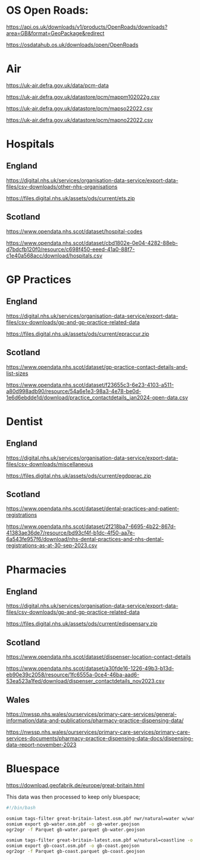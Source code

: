 # OS Open Roads:

https://api.os.uk/downloads/v1/products/OpenRoads/downloads?area=GB&format=GeoPackage&redirect

https://osdatahub.os.uk/downloads/open/OpenRoads 

# Air

https://uk-air.defra.gov.uk/data/pcm-data

https://uk-air.defra.gov.uk/datastore/pcm/mappm102022g.csv

https://uk-air.defra.gov.uk/datastore/pcm/mapso22022.csv

https://uk-air.defra.gov.uk/datastore/pcm/mapno22022.csv

# Hospitals

## England

https://digital.nhs.uk/services/organisation-data-service/export-data-files/csv-downloads/other-nhs-organisations

https://files.digital.nhs.uk/assets/ods/current/ets.zip

## Scotland

https://www.opendata.nhs.scot/dataset/hospital-codes

https://www.opendata.nhs.scot/dataset/cbd1802e-0e04-4282-88eb-d7bdcfb120f0/resource/c698f450-eeed-41a0-88f7-c1e40a568acc/download/hospitals.csv

# GP Practices

## England

https://digital.nhs.uk/services/organisation-data-service/export-data-files/csv-downloads/gp-and-gp-practice-related-data

https://files.digital.nhs.uk/assets/ods/current/epraccur.zip

## Scotland

https://www.opendata.nhs.scot/dataset/gp-practice-contact-details-and-list-sizes

https://www.opendata.nhs.scot/dataset/f23655c3-6e23-4103-a511-a80d998adb90/resource/54a6e1e3-98a3-4e78-be0d-1e6d6ebdde1d/download/practice_contactdetails_jan2024-open-data.csv

# Dentist

## England

https://digital.nhs.uk/services/organisation-data-service/export-data-files/csv-downloads/miscellaneous

https://files.digital.nhs.uk/assets/ods/current/egdpprac.zip

## Scotland

https://www.opendata.nhs.scot/dataset/dental-practices-and-patient-registrations

https://www.opendata.nhs.scot/dataset/2f218ba7-6695-4b22-867d-41383ae36de7/resource/bd93cf4f-b1dc-4f50-aa7e-6a543fe957f6/download/nhs-dental-practices-and-nhs-dental-registrations-as-at-30-sep-2023.csv

# Pharmacies

## England

https://digital.nhs.uk/services/organisation-data-service/export-data-files/csv-downloads/gp-and-gp-practice-related-data

https://files.digital.nhs.uk/assets/ods/current/edispensary.zip

## Scotland

https://www.opendata.nhs.scot/dataset/dispenser-location-contact-details

https://www.opendata.nhs.scot/dataset/a30fde16-1226-49b3-b13d-eb90e39c2058/resource/1fc6555a-0ce4-46ba-aad6-53ea523a1fed/download/dispenser_contactdetails_nov2023.csv

## Wales

https://nwssp.nhs.wales/ourservices/primary-care-services/general-information/data-and-publications/pharmacy-practice-dispensing-data/

https://nwssp.nhs.wales/ourservices/primary-care-services/primary-care-services-documents/pharmacy-practice-dispensing-data-docs/dispensing-data-report-november-2023

# Bluespace

https://download.geofabrik.de/europe/great-britain.html

This data was then processed to keep only bluespace;

```bash
#!/bin/bash

osmium tags-filter great-britain-latest.osm.pbf nwr/natural=water w/waterway=* -o gb-water.osm.pbf
osmium export gb-water.osm.pbf -o gb-water.geojson
ogr2ogr -f Parquet gb-water.parquet gb-water.geojson 

osmium tags-filter great-britain-latest.osm.pbf w/natural=coastline -o gb-coast.osm.pbf
osmium export gb-coast.osm.pbf -o gb-coast.geojson
ogr2ogr -f Parquet gb-coast.parquet gb-coast.geojson 
```
